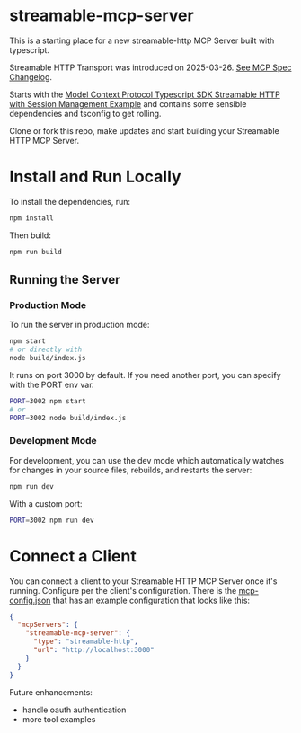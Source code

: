 # streamable-mcp-server

This is a starting place for a new streamable-http MCP Server built with typescript.

Streamable HTTP Transport was introduced on 2025-03-26. [See MCP Spec Changelog](https://modelcontextprotocol.io/specification/2025-03-26/changelog).

Starts with the [Model Context Protocol Typescript SDK Streamable HTTP with Session Management Example](https://github.com/modelcontextprotocol/typescript-sdk?tab=readme-ov-file#with-session-management) and contains some sensible dependencies and tsconfig to get rolling.

Clone or fork this repo, make updates and start building your Streamable HTTP MCP Server.

# Install and Run Locally

To install the dependencies, run:

```bash
npm install
```

Then build:

```bash
npm run build
```

## Running the Server

### Production Mode

To run the server in production mode:

```bash
npm start
# or directly with
node build/index.js
```


It runs on port 3000 by default. If you need another port, you can specify with the PORT env var.

```bash
PORT=3002 npm start
# or
PORT=3002 node build/index.js
```

### Development Mode

For development, you can use the dev mode which automatically watches for changes in your source files, rebuilds, and restarts the server:

```bash
npm run dev
```

With a custom port:

```bash
PORT=3002 npm run dev
```

# Connect a Client

You can connect a client to your Streamable HTTP MCP Server once it's running. Configure per the client's configuration. There is the [mcp-config.json](/mcp-config.json) that has an example configuration that looks like this:
```json
{
  "mcpServers": {
    "streamable-mcp-server": {
      "type": "streamable-http",
      "url": "http://localhost:3000"
    }
  }
}
```


Future enhancements:
- handle oauth authentication
- more tool examples


